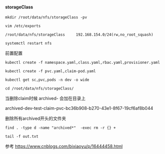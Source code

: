 #### storageClass

`mkdir /root/data/nfs/storageClass -pv`

`vim /etc/exports`
````
/root/data/nfs/storageClass     192.168.154.0/24(rw,no_root_squash)
````

`systemctl restart nfs`

前置配置

`kubectl create -f namespace.yaml,class.yaml,rbac.yaml,provisioner.yaml`

`kubectl create -f pvc.yaml,claim-pod.yaml`

`kubectl get sc,pvc,pods -n dev -o wide`

`cd /root/data/nfs/storageClass/`

当删除claim时候 archived- 会加在目录上

archived-dev-test-claim-pvc-bc36b908-b270-43e1-8f67-19cf6af8b044

删除所有archived开头的文件夹

`find . -type d -name "archived*"  -exec rm -r {} +`

`tail -f out.txt`


参考 https://www.cnblogs.com/bixiaoyu/p/16444458.html